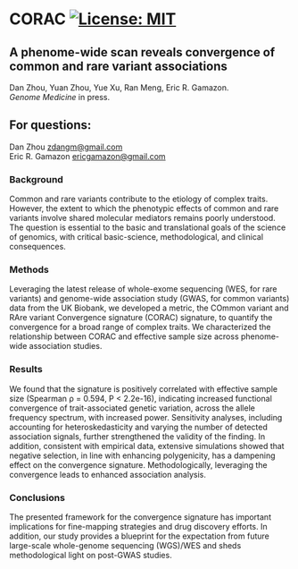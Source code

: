 # CORAC [![License: MIT](https://img.shields.io/badge/License-MIT-yellow.svg)](https://github.com/gamazonlab/CORAC/blob/master/LICENSE) 

## A phenome-wide scan reveals convergence of common and rare variant associations
Dan Zhou, Yuan Zhou, Yue Xu, Ran Meng, Eric R. Gamazon.  
<i>Genome Medicine</i> in press.

## For questions:  
Dan Zhou <zdangm@gmail.com>  
Eric R. Gamazon <ericgamazon@gmail.com>  

### Background 
Common and rare variants contribute to the etiology of complex traits. However, the extent to which the phenotypic effects of common and rare variants involve shared molecular mediators remains poorly understood. The question is essential to the basic and translational goals of the science of genomics, with critical basic-science, methodological, and clinical consequences. 

### Methods 
Leveraging the latest release of whole-exome sequencing (WES, for rare variants) and genome-wide association study (GWAS, for common variants) data from the UK Biobank, we developed a metric, the COmmon variant and RAre variant Convergence signature (CORAC) signature, to quantify the convergence for a broad range of complex traits. We characterized the relationship between CORAC and effective sample size across phenome-wide association studies. 

### Results 
We found that the signature is positively correlated with effective sample size (Spearman ρ = 0.594, P < 2.2e-16), indicating increased functional convergence of trait-associated genetic variation, across the allele frequency spectrum, with increased power. Sensitivity analyses, including accounting for heteroskedasticity and varying the number of detected association signals, further strengthened the validity of the finding. In addition, consistent with empirical data, extensive simulations showed that negative selection, in line with enhancing polygenicity, has a dampening effect on the convergence signature. Methodologically, leveraging the convergence leads to enhanced association analysis. 

### Conclusions 
The presented framework for the convergence signature has important implications for fine-mapping strategies and drug discovery efforts. In addition, our study provides a blueprint for the expectation from future large-scale whole-genome sequencing (WGS)/WES and sheds methodological light on post-GWAS studies.

